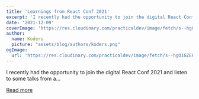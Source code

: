 ```yaml
---
title: 'Learnings from React Conf 2021'
excerpt: 'I recently had the opportunity to join the digital React Conf 2021 and listen to some talks from a...'
date: '2021-12-09'
coverImage: 'https://res.cloudinary.com/practicaldev/image/fetch/s--hgO1GZE6--/c_imagga_scale,f_auto,fl_progressive,h_420,q_auto,w_1000/https://dev-to-uploads.s3.amazonaws.com/uploads/articles/x7pzwieb30ejnhd9d94x.png'
author:
  name: Koders
  picture: "assets/blog/authors/koders.png"
ogImage:
  url: 'https://res.cloudinary.com/practicaldev/image/fetch/s--hgO1GZE6--/c_imagga_scale,f_auto,fl_progressive,h_420,q_auto,w_1000/https://dev-to-uploads.s3.amazonaws.com/uploads/articles/x7pzwieb30ejnhd9d94x.png'
---
```


I recently had the opportunity to join the digital React Conf 2021 and listen to some talks from a...

[Read more](https://dev.to/alexeagleson/learnings-from-react-conf-2021-17lg)

